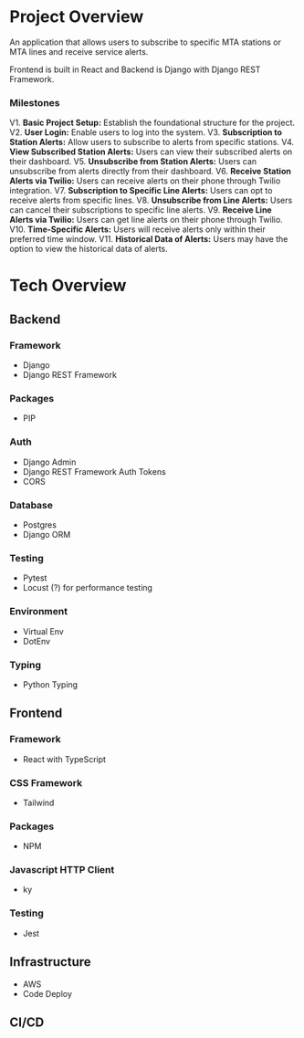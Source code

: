 # Project Overview 
An application that allows users to subscribe to specific MTA stations or MTA lines and receive service alerts. 

Frontend is built in React and Backend is Django with Django REST Framework. 

### Milestones

V1. **Basic Project Setup:** Establish the foundational structure for the project.
V2. **User Login:** Enable users to log into the system.
V3. **Subscription to Station Alerts:** Allow users to subscribe to alerts from specific stations.
V4. **View Subscribed Station Alerts:** Users can view their subscribed alerts on their dashboard.
V5. **Unsubscribe from  Station Alerts:** Users can unsubscribe from alerts directly from their dashboard.
V6. **Receive Station Alerts via Twilio:** Users can receive alerts on their phone through Twilio integration.
V7. **Subscription to Specific Line Alerts:** Users can opt to receive alerts from specific lines.
V8. **Unsubscribe from Line Alerts:** Users can cancel their subscriptions to specific line alerts.
V9. **Receive Line Alerts via Twilio:** Users can get line alerts on their phone through Twilio.
V10. **Time-Specific Alerts:** Users will receive alerts only within their preferred time window.
V11. **Historical Data of Alerts:** Users may have the option to view the historical data of alerts. 




# Tech Overview
## Backend 

### Framework 
- Django
- Django REST Framework 

### Packages 
- PIP

### Auth
- Django Admin
- Django REST Framework Auth Tokens
- CORS

### Database
- Postgres
- Django ORM 

### Testing
- Pytest
- Locust (?) for performance testing

### Environment 
- Virtual Env
- DotEnv

### Typing
- Python Typing

## Frontend

### Framework 
- React with TypeScript

### CSS Framework 
- Tailwind

### Packages 
- NPM

### Javascript HTTP Client 
- ky

### Testing 
- Jest

## Infrastructure 
- AWS 
- Code Deploy 
  
## CI/CD